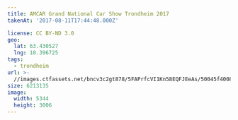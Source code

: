 ```yaml
---
title: AMCAR Grand National Car Show Trondheim 2017
takenAt: '2017-08-11T17:44:48.000Z'

license: CC BY-ND 3.0
geo:
  lat: 63.430527
  lng: 10.396725
tags:
  - trondheim
url: >-
  //images.ctfassets.net/bncv3c2gt878/5FAPrfcVI1Kn58EQFJEeAs/50045f40083b7a33525b5377a38414c7/amcar-grand-national-car-show-trondheim-2017_36461869536_o
size: 6213135
image:
  width: 5344
  height: 3006
---
```

